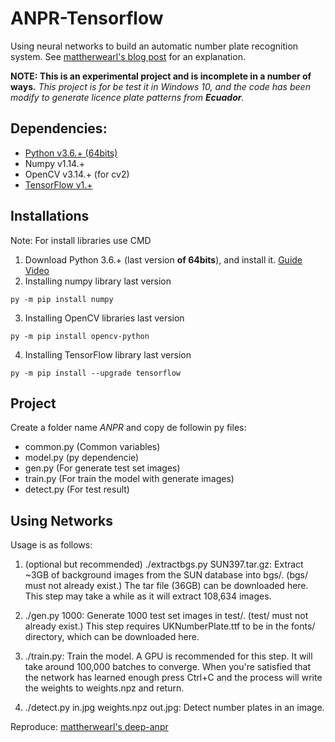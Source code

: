 # ANPR-Tensorflow

Using neural networks to build an automatic number plate recognition system. See [mattherwearl's blog post](http://matthewearl.github.io/2016/05/06/cnn-anpr/) for an explanation.

**NOTE:  This is an experimental project and is incomplete in a number of ways.** *This project is for be test it in Windows 10, and the code has been modify to generate licence plate patterns from **Ecuador**.*

## Dependencies:

- [Python v3.6.+ (64bits)](https://www.python.org/downloads/)
- Numpy v1.14.+
- OpenCV v3.14.+ (for cv2)
- [TensorFlow v1.+](https://www.tensorflow.org/install/install_windows)

## Installations

Note: For install libraries use CMD

1. Download Python 3.6.+ (last version **of 64bits**), and install it. [Guide Video](https://www.youtube.com/watch?v=gSjL3K8C8Ao)
2. Installing numpy library last version
```
py -m pip install numpy
```
3. Installing OpenCV libraries last version
```
py -m pip install opencv-python
```
4. Installing TensorFlow library last version
```
py -m pip install --upgrade tensorflow
```

## Project

Create a folder name *ANPR* and copy de followin py files:
- common.py (Common variables)
- model.py (py dependencie)
- gen.py (For generate test set images)
- train.py (For train the model with generate images)
- detect.py (For test result)


## Using Networks

Usage is as follows:

1. (optional but recommended) ./extractbgs.py SUN397.tar.gz: Extract ~3GB of background images from the SUN database into bgs/. (bgs/ must not already exist.) The tar file (36GB) can be downloaded here. This step may take a while as it will extract 108,634 images.

2. ./gen.py 1000: Generate 1000 test set images in test/. (test/ must not already exist.) This step requires UKNumberPlate.ttf to be in the fonts/ directory, which can be downloaded here.

3. ./train.py: Train the model. A GPU is recommended for this step. It will take around 100,000 batches to converge. When you're satisfied that the network has learned enough press Ctrl+C and the process will write the weights to weights.npz and return.

4. ./detect.py in.jpg weights.npz out.jpg: Detect number plates in an image.


Reproduce: [mattherwearl's deep-anpr](https://github.com/matthewearl/deep-anpr)
